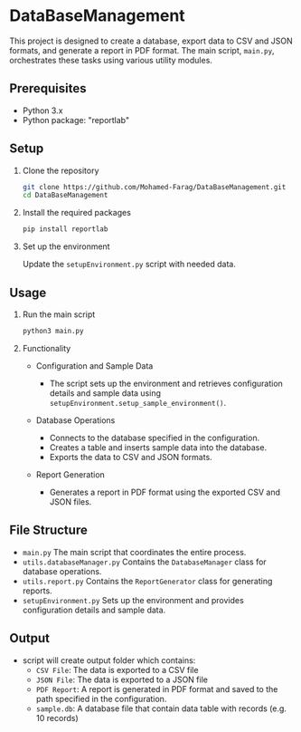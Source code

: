 # DataBaseManagement

This project is designed to create a database, export data to CSV and JSON formats, and generate a report in PDF format. The main script, `main.py`, orchestrates these tasks using various utility modules.

## Prerequisites

- Python 3.x
- Python package: "reportlab"  

## Setup

1. Clone the repository

    ```bash
    git clone https://github.com/Mohamed-Farag/DataBaseManagement.git
    cd DataBaseManagement
    ```

2. Install the required packages

    ```bash
    pip install reportlab
    ```

3. Set up the environment

    Update the `setupEnvironment.py` script with needed data.

## Usage

1. Run the main script

    ```bash
    python3 main.py
    ```

2. Functionality

    - Configuration and Sample Data
        - The script sets up the environment and retrieves configuration details and sample data using `setupEnvironment.setup_sample_environment()`.

    - Database Operations
        - Connects to the database specified in the configuration.
        - Creates a table and inserts sample data into the database.
        - Exports the data to CSV and JSON formats.

    - Report Generation
        - Generates a report in PDF format using the exported CSV and JSON files.

## File Structure

- `main.py` The main script that coordinates the entire process.
- `utils.databaseManager.py` Contains the `DatabaseManager` class for database operations.
- `utils.report.py` Contains the `ReportGenerator` class for generating reports.
- `setupEnvironment.py` Sets up the environment and provides configuration details and sample data.

## Output

- script will create output folder which contains:
    - `CSV File`: The data is exported to a CSV file
    - `JSON File`: The data is exported to a JSON file
    - `PDF Report`: A report is generated in PDF format and saved to the path specified in the configuration.
    - `sample.db`: A database file that contain data table with records (e.g. 10 records)


